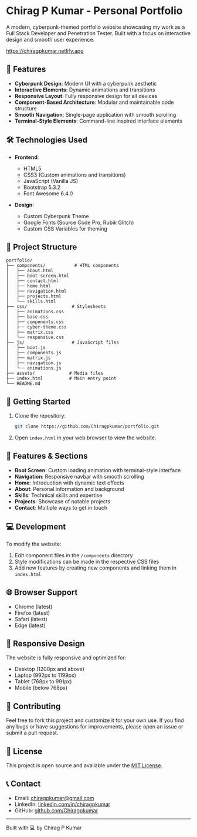 # Chirag P Kumar - Personal Portfolio

A modern, cyberpunk-themed portfolio website showcasing my work as a Full Stack Developer and Penetration Tester. Built with a focus on interactive design and smooth user experience.

https://chiragpkumar.netlify.app

## 🌟 Features

- **Cyberpunk Design**: Modern UI with a cyberpunk aesthetic
- **Interactive Elements**: Dynamic animations and transitions
- **Responsive Layout**: Fully responsive design for all devices
- **Component-Based Architecture**: Modular and maintainable code structure
- **Smooth Navigation**: Single-page application with smooth scrolling
- **Terminal-Style Elements**: Command-line inspired interface elements

## 🛠️ Technologies Used

- **Frontend**:
  - HTML5
  - CSS3 (Custom animations and transitions)
  - JavaScript (Vanilla JS)
  - Bootstrap 5.3.2
  - Font Awesome 6.4.0

- **Design**:
  - Custom Cyberpunk Theme
  - Google Fonts (Source Code Pro, Rubik Glitch)
  - Custom CSS Variables for theming

## 📂 Project Structure

```
portfolio/
├── components/           # HTML components
│   ├── about.html
│   ├── boot-screen.html
│   ├── contact.html
│   ├── home.html
│   ├── navigation.html
│   ├── projects.html
│   └── skills.html
├── css/                 # Stylesheets
│   ├── animations.css
│   ├── base.css
│   ├── components.css
│   ├── cyber-theme.css
│   ├── matrix.css
│   └── responsive.css
├── js/                  # JavaScript files
│   ├── boot.js
│   ├── components.js
│   ├── matrix.js
│   ├── navigation.js
│   └── animations.js
├── assets/             # Media files
├── index.html          # Main entry point
└── README.md
```

## 🚀 Getting Started

1. Clone the repository:
   ```bash
   git clone https://github.com/Chiragpkumar/portfolio.git
   ```

2. Open `index.html` in your web browser to view the website.

## 🎨 Features & Sections

- **Boot Screen**: Custom loading animation with terminal-style interface
- **Navigation**: Responsive navbar with smooth scrolling
- **Home**: Introduction with dynamic text effects
- **About**: Personal information and background
- **Skills**: Technical skills and expertise
- **Projects**: Showcase of notable projects
- **Contact**: Multiple ways to get in touch

## 💻 Development

To modify the website:

1. Edit component files in the `/components` directory
2. Style modifications can be made in the respective CSS files
3. Add new features by creating new components and linking them in `index.html`

## 🌐 Browser Support

- Chrome (latest)
- Firefox (latest)
- Safari (latest)
- Edge (latest)

## 📱 Responsive Design

The website is fully responsive and optimized for:
- Desktop (1200px and above)
- Laptop (992px to 1199px)
- Tablet (768px to 991px)
- Mobile (below 768px)

## 🤝 Contributing

Feel free to fork this project and customize it for your own use. If you find any bugs or have suggestions for improvements, please open an issue or submit a pull request.

## 📄 License

This project is open source and available under the [MIT License](LICENSE).

## 📞 Contact

- Email: chiragpkumar@gmail.com
- LinkedIn: [linkedin.com/in/chiragpkumar](https://linkedin.com/in/chiragpkumar)
- GitHub: [github.com/Chiragpkumar](https://github.com/Chiragpkumar)

---
Built with 💻 by Chirag P Kumar

